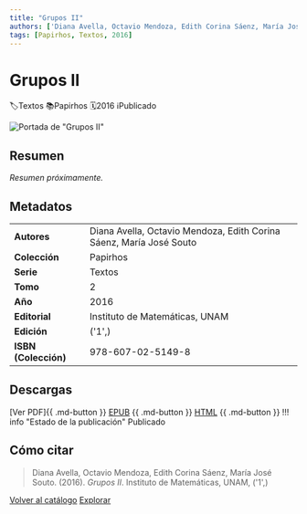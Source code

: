 ```yaml
---
title: "Grupos II"
authors: ['Diana Avella, Octavio Mendoza, Edith Corina Sáenz, María José Souto']
tags: [Papirhos, Textos, 2016]
---
```

# Grupos II

<div class = "chips"><span class ="chip"></span class ="icon">🏷</span>Textos</span> <span class ="chip"></span class ="icon">📚</span>Papirhos</span> <span class ="chip"></span class ="icon">🗓</span>2016</span> <span class ="chip"></span class ="icon">ℹ️</span>Publicado</span></div>

![Portada de "Grupos II"](/assets/covers/pap-tex-4.jpeg)


## Resumen
_Resumen próximamente._
## Metadatos
|  |  |
|---|---|
| **Autores** | Diana Avella, Octavio Mendoza, Edith Corina Sáenz, María José Souto | 
| **Colección** | Papirhos | 
| **Serie** | Textos | 
| **Tomo** | 2 | 
| **Año** | 2016 | 
| **Editorial** | Instituto de Matemáticas, UNAM | 
| **Edición** | ('1',) | 
| **ISBN (Colección)** | 978-607-02-5149-8 |

## Descargas
[Ver PDF]{{ .md-button }} [EPUB](#)
{{ .md-button }} [HTML](#)
{{ .md-button }}
!!! info "Estado de la publicación"
Publicado
## Cómo citar
> Diana Avella, Octavio Mendoza, Edith Corina Sáenz, María José Souto. (2016). *Grupos II*. Instituto de Matemáticas, UNAM, ('1',) 

[Volver al catálogo](/catalogo/) 
[Explorar](/explorar/)
